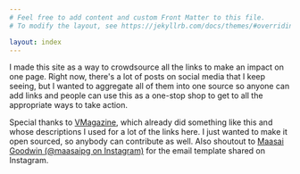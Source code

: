 ```yaml
---
# Feel free to add content and custom Front Matter to this file.
# To modify the layout, see https://jekyllrb.com/docs/themes/#overriding-theme-defaults

layout: index
---
```

I made this site as a way to crowdsource all the links to make an impact on one page. Right now, there's a lot of posts on social media that I keep seeing, but I wanted to aggregate all of them into one source so anyone can add links and people can use this as a one-stop shop to get to all the appropriate ways to take action. 

Special thanks to [VMagazine](https://vmagazine.com/article/how-to-get-involved-in-demanding-justice-for-george-floyd/), which already did something like this and whose descriptions I used for a lot of the links here. I just wanted to make it open sourced, so anybody can contribute as well. Also shoutout to [Maasai Goodwin (@maasaipg on Instagram)](http://instagram.com/maasaipg) for the email template shared on Instagram.